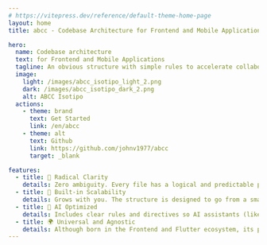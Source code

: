 ```yaml
---
# https://vitepress.dev/reference/default-theme-home-page
layout: home
title: abcc - Codebase Architecture for Frontend and Mobile Applications

hero:
  name: Codebase architecture
  text: for Frontend and Mobile Applications
  tagline: An obvious structure with simple rules to accelerate collaboration. Designed for modern teams, humans, and AI assistants. Predictable, scalable, and universally understandable.
  image:
    light: /images/abcc_isotipo_light_2.png
    dark: /images/abcc_isotipo_dark_2.png
    alt: ABCC Isotipo
  actions:
    - theme: brand
      text: Get Started
      link: /en/abcc
    - theme: alt
      text: Github
      link: https://github.com/johnv1977/abcc
      target: _blank

features:
  - title: 🎯 Radical Clarity
    details: Zero ambiguity. Every file has a logical and predictable place. Reduces cognitive load and accelerates onboarding of new team members.
  - title: 🚀 Built-in Scalability
    details: Grows with you. The structure is designed to go from a small project to an enterprise application without painful refactoring.
  - title: 🤖 AI Optimized
    details: Includes clear rules and directives so AI assistants (like Gemini, Copilot, etc.) generate and validate code that perfectly adheres to the architecture.
  - title: 🌍 Universal and Agnostic
    details: Although born in the Frontend and Flutter ecosystem, its principles are applicable to almost any software project, promoting a common language between teams.
---
```

